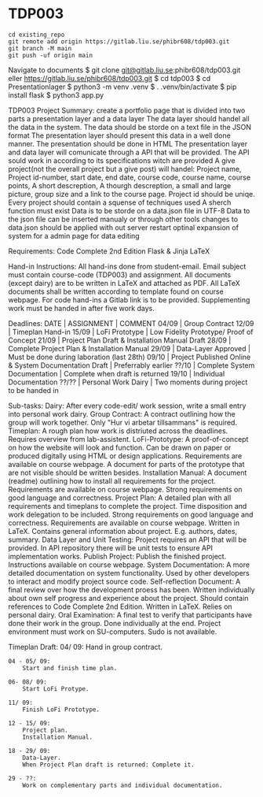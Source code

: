 # TDP003


```
cd existing_repo
git remote add origin https://gitlab.liu.se/phibr608/tdp003.git
git branch -M main
git push -uf origin main
```


Navigate to documents
$ git clone git@gitlab.liu.se:phibr608/tdp003.git eller https://gitlab.liu.se/phibr608/tdp003.git
$ cd tdp003
$ cd Presentationlager
$ python3 -m venv .venv
$ . .venv/bin/activate
$ pip install flask
$ python3 app.py


TDP003
Project Summary:
	create a portfolio page that is divided into two parts a presentation layer and a data layer
	The data layer should handel all the data in the system. The data should be storde on a text file in the JSON format
	The presentation layer should present this data in a well done manner. The presentation should be done in HTML
	The presentation layer and data layer will comunicate through a API that will be provided.
	The API sould work in according to its specifications witch are provided
	A give project(not the overall project but a give post) will handel: Project name, Project id-number, start date, end date, course code, 
	course name, course points, A short descreption, A thourgh descreption, a small and large picture, 
	group size and a link to the course page.
	Project id should be uniqe.
	Every project should contain a squense of techniques used
	A sherch function must exist
	Data is to be storde on a data.json file in UTF-8 
	Data to the json file can be inserted manualy or through other tools
	changes to data.json should be applied with out server restart 
	optinal expansion of system for a admin page for data editing 

Requirements:
	Code Complete 2nd Edition
	Flask & Jinja
	LaTeX

Hand-in Instructions:
	All hand-ins done from student-email.
	Email subject must contain course-code (TDP003) and assignment.
	All documents (except dairy) are to be written in LaTeX and attached as PDF.
	All LaTeX documents shall be written according to template found on course webpage.
	For code hand-ins a Gitlab link is to be provided.
	Supplementing work must be handed in after five work days.

Deadlines:
	DATE | ASSIGNMENT | COMMENT
	04/09 | Group Contract
	12/09 | Timeplan Hand-in
	15/09 | LoFi Prototype | Low Fidelity Prototype/ Proof of Concept
	21/09 | Project Plan Draft & Installation Manual Draft
	28/09 | Complete Project Plan & Installation Manual
	29/09 | Data-Layer Approved | Must be done during laboration (last 28th)
	09/10 | Project Published Online & System Documentation Draft | Preferrably earlier
	??/10 | Complete System Documentation | Complete when draft is returned
	19/10 | Individual Documentation
	??/?? | Personal Work Dairy | Two moments during project to be handed in

Sub-tasks:
	Dairy: After every code-edit/ work session, write a small entry into personal work dairy.
	Group Contract: A contract outlining how the group will work together. Only "Hur vi arbetar tillsammans" is required.
	Timeplan: A rough plan how work is distriuted across the deadlines. Requires overview from lab-assistent.
	LoFi-Prototype: A proof-of-concept on how the website will look and function.
		Can be drawn on paper or produced digitally using HTML or design applications.
		Requirements are available on course webpage.
		A document for parts of the prototype that are not visible should be written besides.
	Installation Manual: A document (readme) outlining how to install all requirements for the project.
		Requirements are available on course webpage.
		Strong requirements on good language and correctness.
	Project Plan: A detailed plan with all requirements and timeplans to complete the project.
		Time disposition and work delegation to be included.
		Strong requirements on good language and correctness.
		Requirements are available on course webpage.
		Written in LaTeX.
		Contains general information about project. E.g. authors, dates, summary.
	Data Layer and Unit Testing: Project requires an API that will be provided.
		In API repository there will be unit tests to ensure API implementation works.
	Publish Project: Publish the finished project. Instructions available on course webpage.
	System Documentation: A more detailed documentation on system functionality.
		Used by other developers to interact and modify project source code.
	Self-reflection Document: A final review over how the development proess has been.
		Written individually about own self progress and experience about the project.
		Should contain references to Code Complete 2nd Edition.
		Written in LaTeX. Relies on personal dairy.
	Oral Examination: A final test to verify that participants have done their work in the group.
		Done individually at the end. Project environment must work on SU-computers.
		Sudo is not available.

Timeplan Draft:
	04/ 09:
		Hand in group contract.

	04 - 05/ 09:
		Start and finish time plan.

	06- 08/ 09:
		Start LoFi Protype.

	11/ 09:
		Finish LoFi Prototype.
		
	12 - 15/ 09:
		Project plan.
		Installation Manual.

	18 - 29/ 09:
		Data-Layer.
		When Project Plan draft is returned: Complete it.

	29 - ??:
		Work on complementary parts and individual documentation.
